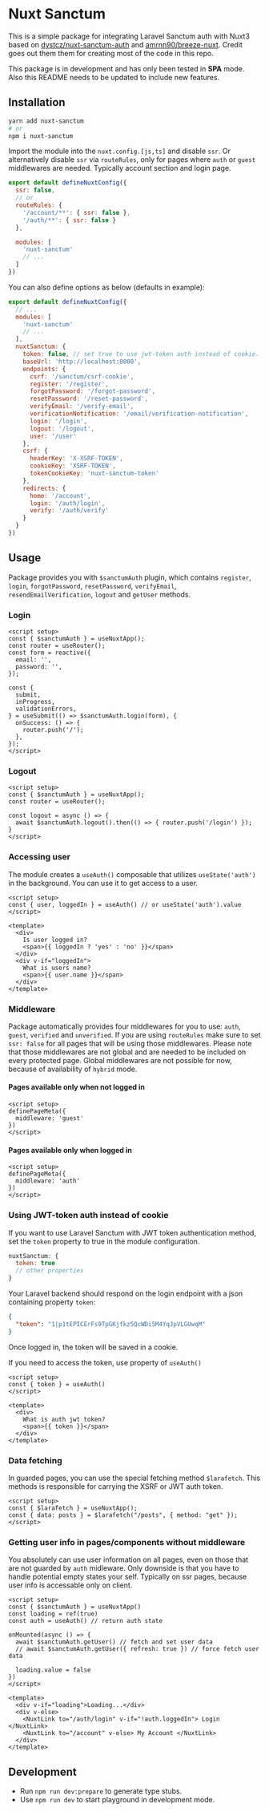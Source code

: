 # Nuxt Sanctum

<!-- [![npm version](https://badge.fury.io/js/nuxt-sanctum.svg)](https://badge.fury.io/js/nuxt-sanctum) -->

This is a simple package for integrating Laravel Sanctum auth with Nuxt3 based on [dystcz/nuxt-sanctum-auth](https://github.com/dystcz/nuxt-sanctum-auth) and [amrnn90/breeze-nuxt](https://github.com/amrnn90/breeze-nuxt). Credit goes out them them for creating most of the code in this repo.

This package is in development and has only been tested in **SPA** mode. Also this README needs to be updated to include new features.

## Installation

```bash
yarn add nuxt-sanctum
# or
npm i nuxt-sanctum
```

Import the module into the `nuxt.config.[js,ts]` and disable `ssr`.
Or alternatively disable `ssr` via `routeRules`, only for pages where `auth` or `guest` middlewares are needed. Typically account section and login page.

```js
export default defineNuxtConfig({
  ssr: false,
  // or
  routeRules: {
    '/account/**': { ssr: false },
    '/auth/**': { ssr: false }
  },

  modules: [
    'nuxt-sanctum'
    // ...
  ]
})
```

You can also define options as below (defaults in example):

```js
export default defineNuxtConfig({
  // ...
  modules: [
    'nuxt-sanctum'
    // ...
  ],
  nuxtSanctum: {
    token: false, // set true to use jwt-token auth instead of cookie. default is false
    baseUrl: 'http://localhost:8000',
    endpoints: {
      csrf: '/sanctum/csrf-cookie',
      register: '/register',
      forgotPassword: '/forgot-password',
      resetPassword: '/reset-password',
      verifyEmail: '/verify-email',
      verificationNotification: '/email/verification-notification',
      login: '/login',
      logout: '/logout',
      user: '/user'
    },
    csrf: {
      headerKey: 'X-XSRF-TOKEN',
      cookieKey: 'XSRF-TOKEN',
      tokenCookieKey: 'nuxt-sanctum-token'
    },
    redirects: {
      home: '/account',
      login: '/auth/login',
      verify: '/auth/verify'
    }
  }
})
```

## Usage

Package provides you with `$sanctumAuth` plugin, which contains `register`, `login`, `forgotPassword`, `resetPassword`, `verifyEmail`, `resendEmailVerification`, `logout` and `getUser` methods.

### Login

```vue
<script setup>
const { $sanctumAuth } = useNuxtApp();
const router = useRouter();
const form = reactive({
  email: '',
  password: '',
});

const {
  submit,
  inProgress,
  validationErrors,
} = useSubmit(() => $sanctumAuth.login(form), {
  onSuccess: () => { 
    router.push('/');
  },
});
</script>
```

### Logout

```vue
<script setup>
const { $sanctumAuth } = useNuxtApp();
const router = useRouter();

const logout = async () => {
  await $sanctumAuth.logout().then(() => { router.push('/login') });
}
</script>
```

### Accessing user

The module creates a `useAuth()` composable that utilizes `useState('auth')` in the background. You can use it to get access to a user.

```vue
<script setup>
const { user, loggedIn } = useAuth() // or useState('auth').value
</script>

<template>
  <div>
    Is user logged in?
    <span>{{ loggedIn ? 'yes' : 'no' }}</span>
  </div>
  <div v-if="loggedIn">
    What is users name?
    <span>{{ user.name }}</span>
  </div>
</template>
```

### Middleware

Package automatically provides four middlewares for you to use: `auth`, `guest`, `verified` and `unverified`.
If you are using `routeRules` make sure to set `ssr: false` for all pages that will be using those middlewares. Please note that those middlewares are not global and are needed to be included on every protected page. Global middlewares are not possible for now, because of availability of `hybrid` mode.

#### Pages available only when not logged in

```vue
<script setup>
definePageMeta({
  middleware: 'guest'
})
</script>
```

#### Pages available only when logged in

```vue
<script setup>
definePageMeta({
  middleware: 'auth'
})
</script>
```

### Using JWT-token auth instead of cookie

If you want to use Laravel Sanctum with JWT token authentication method,
set the `token` property to true in the module configuration.

```js
nuxtSanctum: {
  token: true
  // other properties
}
```

Your Laravel backend should respond on the login endpoint with a json containing property `token`:

```json
{
  "token": "1|p1tEPICErFs9TpGKjfkz5QcWDi5M4YqJpVLGUwqM"
}
```

Once logged in, the token will be saved in a cookie.

If you need to access the token, use property of `useAuth()`

```vue
<script setup>
const { token } = useAuth()
</script>

<template>
  <div>
    What is auth jwt token?
    <span>{{ token }}</span>
  </div>
</template>
```

### Data fetching

In guarded pages, you can use the special fetching method `$larafetch`. This methods is responsible for carrying the XSRF or JWT auth token.

```vue
<script setup>
const { $larafetch } = useNuxtApp();
const { data: posts } = $larafetch("/posts", { method: "get" });
</script>
```

### Getting user info in pages/components without middleware

You absolutely can use user information on all pages, even on those that are not guarded by `auth` midleware.
Only downside is that you have to handle potential empty states your self. Typically on ssr pages, because user info is accessable only on client.

```vue
<script setup>
const { $sanctumAuth } = useNuxtApp()
const loading = ref(true)
const auth = useAuth() // return auth state

onMounted(async () => {
  await $sanctumAuth.getUser() // fetch and set user data
  // await $sanctumAuth.getUser({ refresh: true }) // force fetch user data

  loading.value = false
})
</script>

<template>
  <div v-if="loading">Loading...</div>
  <div v-else>
    <NuxtLink to="/auth/login" v-if="!auth.loggedIn"> Login </NuxtLink>
    <NuxtLink to="/account" v-else> My Account </NuxtLink>
  </div>
</template>
```

## Development

- Run `npm run dev:prepare` to generate type stubs.
- Use `npm run dev` to start playground in development mode.
